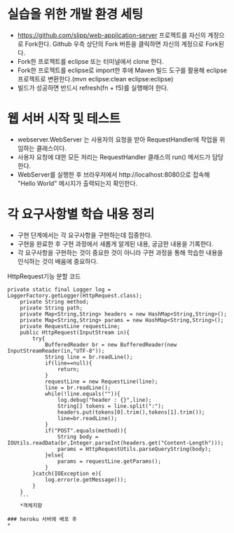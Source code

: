 # 실습을 위한 개발 환경 세팅
* https://github.com/slipp/web-application-server 프로젝트를 자신의 계정으로 Fork한다. Github 우측 상단의 Fork 버튼을 클릭하면 자신의 계정으로 Fork된다.
* Fork한 프로젝트를 eclipse 또는 터미널에서 clone 한다.
* Fork한 프로젝트를 eclipse로 import한 후에 Maven 빌드 도구를 활용해 eclipse 프로젝트로 변환한다.(mvn eclipse:clean eclipse:eclipse)
* 빌드가 성공하면 반드시 refresh(fn + f5)를 실행해야 한다.

# 웹 서버 시작 및 테스트
* webserver.WebServer 는 사용자의 요청을 받아 RequestHandler에 작업을 위임하는 클래스이다.
* 사용자 요청에 대한 모든 처리는 RequestHandler 클래스의 run() 메서드가 담당한다.
* WebServer를 실행한 후 브라우저에서 http://localhost:8080으로 접속해 "Hello World" 메시지가 출력되는지 확인한다.

# 각 요구사항별 학습 내용 정리
* 구현 단계에서는 각 요구사항을 구현하는데 집중한다. 
* 구현을 완료한 후 구현 과정에서 새롭게 알게된 내용, 궁금한 내용을 기록한다.
* 각 요구사항을 구현하는 것이 중요한 것이 아니라 구현 과정을 통해 학습한 내용을 인식하는 것이 배움에 중요하다. 

HttpRequest기능 분할 코드
```
private static final Logger log = LoggerFactory.getLogger(HttpRequest.class);
    private String method;
    private String path;
    private Map<String,String> headers = new HashMap<String,String>();
    private Map<String,String> params = new HashMap<String,String>();
    private RequestLine requestLine;
    public HttpRequest(InputStream in){
        try{
            BufferedReader br = new BufferedReader(new InputStreamReader(in,"UTF-8"));
            String line = br.readLine();
            if(line==null){
                return;
            }
            requestLine = new RequestLine(line);
            line = br.readLine();
            while(!line.equals("")){
                log.debug("header : {}",line);
                String[] tokens = line.split(":");
                headers.put(tokens[0].trim(),tokens[1].trim());
                line=br.readLine();
            }
            if("POST".equals(method)){
                String body = IOUtils.readData(br,Integer.parseInt(headers.get("Content-Length")));
                params = HttpRequestUtils.parseQueryString(body);
            }else{
                params = requestLine.getParams();
            }
        }catch(IOException e){
            log.error(e.getMessage());
        }
    }
    ```
    *객체지향

### heroku 서버에 배포 후
* 

